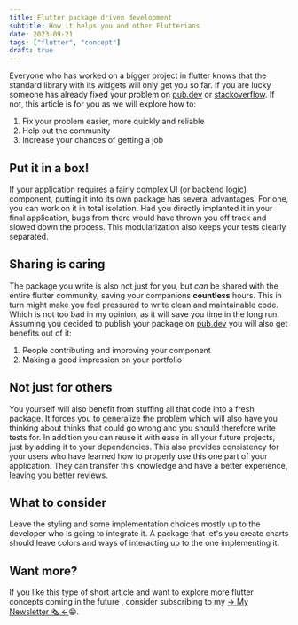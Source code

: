 ```yaml
---
title: Flutter package driven development 
subtitle: How it helps you and other Flutterians
date: 2023-09-21
tags: ["flutter", "concept"]
draft: true
---
```



Everyone who has worked on a bigger project in flutter knows that the standard library with its widgets will only get you so far. If you are lucky someone has already fixed your problem on [pub.dev](https://pub.dev) or [stackoverflow](https://stackoverflow.com). If not, this article is for you as we will explore how to:
1) Fix your problem easier, more quickly and reliable
2) Help out the community
3) Increase your chances of getting a job

## Put it in a box!
If your application requires a fairly complex UI (or backend logic) component, putting it into its own package has several advantages. For one, you can work on it in total isolation. Had you directly implanted it in your final application, bugs from there would have thrown you off track and slowed down the process. This modularization also keeps your tests clearly separated. 
## Sharing is caring
The package you write is also not just for you, but _can_ be shared with the entire flutter community, saving your companions **countless** hours. This in turn might make you feel pressured to write clean and maintainable code. Which is not too bad in my opinion, as it will save you time in the long run.
Assuming you decided to publish your package on [pub.dev](https://pub.dev) you will also get benefits out of it:
1) People contributing and improving your component
2) Making a good impression on your portfolio

## Not just for others
You yourself will also benefit from stuffing all that code into a fresh package. It forces you to generalize the problem which will also have you thinking about thinks that could go wrong and you should therefore write tests for. 
In addition you can reuse it with ease in all your future projects, just by adding it to your dependencies. This also provides consistency for your users who have learned how to properly use this one part of your application. They can transfer this knowledge and have a better experience, leaving you better reviews. 

## What to consider
Leave the styling and some implementation choices mostly up to the developer who is going to integrate it. 
A package that let's you create charts should leave colors and ways of interacting up to the one implementing it.

## Want more?
If you like this type of short article and want to explore more flutter concepts coming in the future , consider subscribing to my [→ My Newsletter 🗞️  ←](https://buttondown.email/Lightstack?tag=article)😁.
